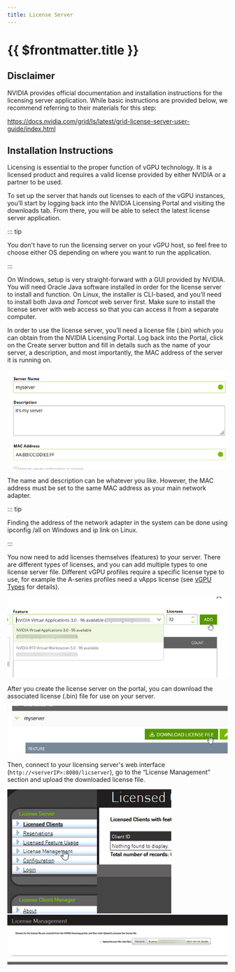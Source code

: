 ```yaml
---
title: License Server
---
```


# {{ $frontmatter.title }}

## Disclaimer

NVIDIA provides official documentation and installation instructions for the licensing server application. While basic instructions are provided below, we recommend referring to their materials for this step:

<https://docs.nvidia.com/grid/ls/latest/grid-license-server-user-guide/index.html>

## Installation Instructions

Licensing is essential to the proper function of vGPU technology. It is a licensed product and requires a valid license provided by either NVIDIA or a partner to be used.

To set up the server that hands out licenses to each of the vGPU instances, you’ll start by logging back into the NVIDIA Licensing Portal and visiting the downloads tab. From there, you will be able to select the latest license server application.

::: tip

You don't have to run the licensing server on your vGPU host, so feel free to choose either OS depending on where you want to run the application.

:::

On Windows, setup is very straight-forward with a GUI provided by NVIDIA. You will need Oracle Java software installed in order for the license server to install and function. On Linux, the installer is CLI-based, and you’ll need to install both Java *and Tomcat* web server first. Make sure to install the license server with web access so that you can access it from a separate computer.

In order to use the license server, you’ll need a license file (.bin) which you can obtain from the NVIDIA Licensing Portal. Log back into the Portal, click on the Create server button and fill in details such as the name of your server, a description, and most importantly, the MAC address of the server it is running on.

![Creating a server in the NVIDIA Licensing Portal](./img/create-server.png)

The name and description can be whatever you like. However, the MAC address must be set to the same MAC address as your main network adapter.

::: tip

Finding the address of the network adapter in the system can be done using ipconfig /all on Windows and ip link on Linux.

:::

You now need to add licenses themselves (features) to your server. There are different types of licenses, and you can add multiple types to one license server file. Different vGPU profiles require a specific license type to use, for example the A-series profiles need a vApps license (see [vGPU Types](../reference/vgpu-types.md) for details).

![Adding features to a license](./img/add-features.png)

After you create the license server on the portal, you can download the associated license (.bin) file for use on your server.

![Downloading a license from the NVIDIA Licensing Portal](./img/download-license.png)

Then, connect to your licensing server's web interface (`http://<serverIP>:8080/licserver`), go to the “License Management” section and upload the downloaded license file.

![Selecting the License Management optino in the local vGPU licensing server](./img/license-management.png)
![Uploading a license to the local vGPU licensing server](./img/upload-license.png)
